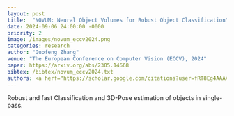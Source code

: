 ```yaml
---
layout: post
title:  "NOVUM: Neural Object Volumes for Robust Object Classification"
date: 2024-09-06 24:00:00 -0000
priority: 2
image: /images/novum_eccv2024.png
categories: research
author: "Guofeng Zhang"
venue: "The European Conference on Computer Vision (ECCV), 2024"
paper: https://arxiv.org/abs/2305.14668
bibtex: /bibtex/novum_eccv2024.txt
authors: <a herf="https://scholar.google.com/citations?user=fRT8Eg4AAAAJ">Artur Jesslen*</a>, <strong>Guofeng Zhang*</strong>, <a herf="https://scholar.google.com/citations?user=YR7re-cAAAAJ">Angtian Wang</a>, <a herf="https://scholar.google.com/citations?user=mYkvHdIAAAAJ">Wufei Ma</a>, <a herf="https://scholar.google.com/citations?user=FJ-huxgAAAAJ">Alan Yuille</a>, and <a herf="https://scholar.google.com/citations?hl=en&user=tRLUOBIAAAAJ"> Adam Kortylewski</a>
---
```

Robust and fast Classification and 3D-Pose estimation of objects in single-pass.